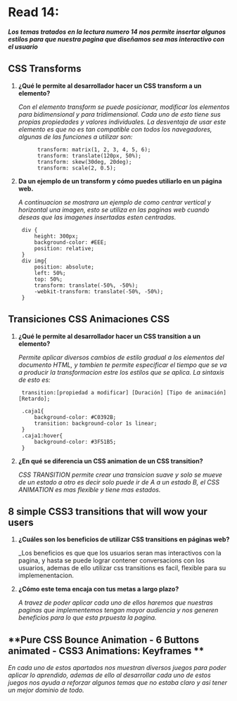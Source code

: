 # Read 14:
***Los temas tratados en la lectura numero 14 nos permite insertar algunos estilos para que nuestra pagina que diseñamos sea mas interactivo con el usuario***

## **CSS Transforms**
1. **¿Qué le permite al desarrollador hacer un CSS transform a un elemento?**

    _Con el elemento transform se puede posicionar, modificar los elementos para bidimensional y para tridimensional. Cada uno de esto tiene sus propias propiedades y valores individuales. La desventaja de usar este elemento es que no es tan compatible con todos los navegadores, algunas de las funciones a utilizar son:_

             transform: matrix(1, 2, 3, 4, 5, 6);
             transform: translate(120px, 50%);
             transform: skew(30deg, 20deg);
             transform: scale(2, 0.5);

2. **Da un ejemplo de un transform y cómo puedes utiliarlo en un página web.**

    _A continuacion se mostrara un ejemplo de como centrar vertical y horizontal una imagen, esto se utiliza en las paginas web cuando deseas que las imagenes insertadas esten centradas._


        div {
            height: 300px;
            background-color: #EEE;
            position: relative;
        }
        div img{
            position: absolute;
            left: 50%;
            top: 50%;
            transform: translate(-50%, -50%);
            -webkit-transform: translate(-50%, -50%);
        }

## **Transiciones CSS Animaciones CSS**
1. **¿Qué le permite al desarrollador hacer un CSS transition a un elemento?**

    _Permite aplicar diversos cambios de estilo gradual a los elementos del documento HTML, y tambien te permite especificar el tiempo que se va a producir la transformacion estre los estilos que se aplica. La sintaxis de esto es:_

        transition:[propiedad a modificar] [Duración] [Tipo de animación] [Retardo];

        .caja1{
            background-color: #C0392B;
            transition: background-color 1s linear;
        }
        .caja1:hover{
            background-color: #3F51B5;
        }      

2. **¿En qué se diferencia un CSS animation de un CSS transition?**

    _CSS TRANSITION permite crear una transicion suave y solo se mueve de un estado a otro es decir solo puede ir de A a un estado B, el CSS ANIMATION es mas flexible y tiene mas estados._

## **8 simple CSS3 transitions that will wow your users**
1. **¿Cuáles son los beneficios de utilizar CSS transitions en páginas web?**

    _Los beneficios es que que los usuarios seran mas interactivos con la pagina, y hasta se puede lograr contener conversacions con los usuarios, ademas de ello utilizar css transitions es facil, flexible para su implemenentacion.  

2. **¿Cómo este tema encaja con tus metas a largo plazo?**

      _A travez de poder aplicar cada uno de ellos haremos que nuestras paginas que implementemos tengan mayor audiencia y nos generen beneficios para lo que esta prpuesta la pagina._
     
## **Pure CSS Bounce Animation - 6 Buttons animated - CSS3 Animations: Keyframes **
 _En cada uno de estos apartados nos muestran diversos juegos para poder aplicar lo aprendido, ademas de ello al desarrollar cada uno de estos juegos nos ayuda a reforzar algunos temas que no estaba claro y asi tener un mejor dominio de todo._